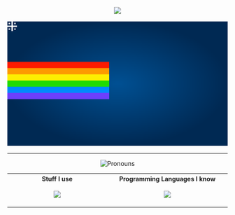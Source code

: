 <p align="center">
  <a href="https://git.io/typing-svg"><img src="https://readme-typing-svg.demolab.com?font=DynaPuff&pause=1000&color=7851F7&center=true&width=435&lines=Hello!"/></a>
</p>

[![Cat!](https://raw.githubusercontent.com/Gowee/nyancat-svg/main/nyancat.svg)]()

----

<p align="center">
  <img alt='Pronouns' src='https://img.shields.io/endpoint?url=https://pronoundb.org/shields/0191d666-3690-7dda-a7dd-3fd920f0856c.json' />
</p>

<table>
  <tr>
    <th width="1000px">Stuff I use</th>
    <th width="1000px">Programming Languages I know</th>
  </tr>
  <tr>
    <td>
      <p align="center">
        <img src="https://go-skill-icons.vercel.app/api/icons?i=linux,blender,godot,unity,vscode,inkscape&perline=3" />
      </p>
    </td>
    <td>
      <p align="center">
        <img src="https://go-skill-icons.vercel.app/api/icons?i=cpp,cs,java,godot&perline=3" />
      </p>
    </td>
  </tr>
</table>
